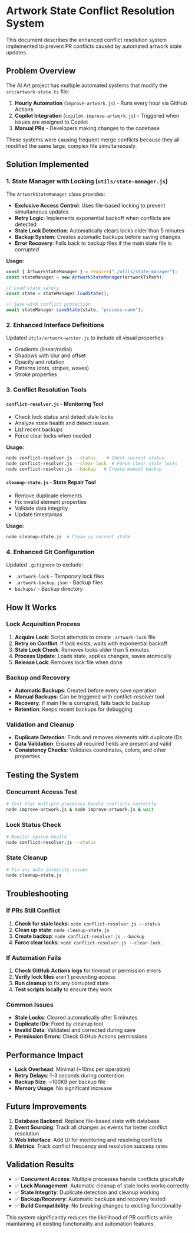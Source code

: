 # Artwork State Conflict Resolution System

This document describes the enhanced conflict resolution system implemented to prevent PR conflicts caused by automated artwork state updates.

## Problem Overview

The AI Art project has multiple automated systems that modify the `src/artwork-state.ts` file:

1. **Hourly Automation** (`improve-artwork.js`) - Runs every hour via GitHub Actions
2. **Copilot Integration** (`copilot-improve-artwork.js`) - Triggered when issues are assigned to Copilot
3. **Manual PRs** - Developers making changes to the codebase

These systems were causing frequent merge conflicts because they all modified the same large, complex file simultaneously.

## Solution Implemented

### 1. State Manager with Locking (`utils/state-manager.js`)

The `ArtworkStateManager` class provides:

- **Exclusive Access Control**: Uses file-based locking to prevent simultaneous updates
- **Retry Logic**: Implements exponential backoff when conflicts are detected
- **Stale Lock Detection**: Automatically clears locks older than 5 minutes
- **Backup System**: Creates automatic backups before saving changes
- **Error Recovery**: Falls back to backup files if the main state file is corrupted

**Usage:**
```javascript
const { ArtworkStateManager } = require("./utils/state-manager");
const stateManager = new ArtworkStateManager(artworkTsPath);

// Load state safely
const state = stateManager.loadState();

// Save with conflict protection
await stateManager.saveState(state, "process-name");
```

### 2. Enhanced Interface Definitions

Updated `utils/artwork-writer.js` to include all visual properties:
- Gradients (linear/radial)
- Shadows with blur and offset
- Opacity and rotation
- Patterns (dots, stripes, waves)
- Stroke properties

### 3. Conflict Resolution Tools

#### `conflict-resolver.js` - Monitoring Tool
- Check lock status and detect stale locks
- Analyze state health and detect issues
- List recent backups
- Force clear locks when needed

**Usage:**
```bash
node conflict-resolver.js --status    # Check current status
node conflict-resolver.js --clear-lock  # Force clear stale locks
node conflict-resolver.js --backup   # Create manual backup
```

#### `cleanup-state.js` - State Repair Tool
- Remove duplicate elements
- Fix invalid element properties
- Validate data integrity
- Update timestamps

**Usage:**
```bash
node cleanup-state.js  # Clean up current state
```

### 4. Enhanced Git Configuration

Updated `.gitignore` to exclude:
- `.artwork-lock` - Temporary lock files
- `.artwork-backup.json` - Backup files
- `backups/` - Backup directory

## How It Works

### Lock Acquisition Process

1. **Acquire Lock**: Script attempts to create `.artwork-lock` file
2. **Retry on Conflict**: If lock exists, waits with exponential backoff
3. **Stale Lock Check**: Removes locks older than 5 minutes
4. **Process Update**: Loads state, applies changes, saves atomically
5. **Release Lock**: Removes lock file when done

### Backup and Recovery

- **Automatic Backups**: Created before every save operation
- **Manual Backups**: Can be triggered with conflict-resolver tool
- **Recovery**: If main file is corrupted, falls back to backup
- **Retention**: Keeps recent backups for debugging

### Validation and Cleanup

- **Duplicate Detection**: Finds and removes elements with duplicate IDs
- **Data Validation**: Ensures all required fields are present and valid
- **Consistency Checks**: Validates coordinates, colors, and other properties

## Testing the System

### Concurrent Access Test
```bash
# Test that multiple processes handle conflicts correctly
node improve-artwork.js & node improve-artwork.js & wait
```

### Lock Status Check
```bash
# Monitor system health
node conflict-resolver.js --status
```

### State Cleanup
```bash
# Fix any data integrity issues
node cleanup-state.js
```

## Troubleshooting

### If PRs Still Conflict

1. **Check for stale locks**: `node conflict-resolver.js --status`
2. **Clean up state**: `node cleanup-state.js`
3. **Create backup**: `node conflict-resolver.js --backup`
4. **Force clear locks**: `node conflict-resolver.js --clear-lock`

### If Automation Fails

1. **Check GitHub Actions logs** for timeout or permission errors
2. **Verify lock files** aren't preventing access
3. **Run cleanup** to fix any corrupted state
4. **Test scripts locally** to ensure they work

### Common Issues

- **Stale Locks**: Cleared automatically after 5 minutes
- **Duplicate IDs**: Fixed by cleanup tool
- **Invalid Data**: Validated and corrected during save
- **Permission Errors**: Check GitHub Actions permissions

## Performance Impact

- **Lock Overhead**: Minimal (~10ms per operation)
- **Retry Delays**: 1-3 seconds during contention
- **Backup Size**: ~100KB per backup file
- **Memory Usage**: No significant increase

## Future Improvements

1. **Database Backend**: Replace file-based state with database
2. **Event Sourcing**: Track all changes as events for better conflict resolution
3. **Web Interface**: Add UI for monitoring and resolving conflicts
4. **Metrics**: Track conflict frequency and resolution success rates

## Validation Results

- ✅ **Concurrent Access**: Multiple processes handle conflicts gracefully
- ✅ **Lock Management**: Automatic cleanup of stale locks works correctly
- ✅ **State Integrity**: Duplicate detection and cleanup working
- ✅ **Backup/Recovery**: Automatic backups and recovery tested
- ✅ **Build Compatibility**: No breaking changes to existing functionality

This system significantly reduces the likelihood of PR conflicts while maintaining all existing functionality and automation features.